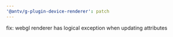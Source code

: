 ```yaml
---
'@antv/g-plugin-device-renderer': patch
---
```


fix: webgl renderer has logical exception when updating attributes
